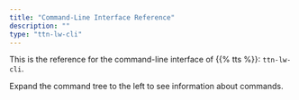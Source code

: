 ```yaml
---
title: "Command-Line Interface Reference"
description: ""
type: "ttn-lw-cli"
---
```


This is the reference for the command-line interface of {{% tts %}}: `ttn-lw-cli`.

Expand the command tree to the left to see information about commands.

<!-- Data stored in content/ttn-lw-cli  -->
